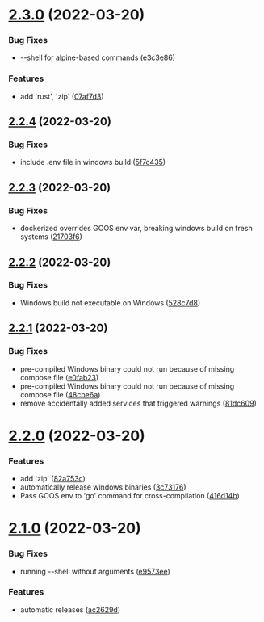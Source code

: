 # [2.3.0](https://github.com/datastack-net/dockerized/compare/v2.2.4...v2.3.0) (2022-03-20)


### Bug Fixes

* --shell for alpine-based commands ([e3c3e86](https://github.com/datastack-net/dockerized/commit/e3c3e86ecaf4e5d4533ef3a36b556eaf7de0fc1f))


### Features

* add 'rust', 'zip' ([07af7d3](https://github.com/datastack-net/dockerized/commit/07af7d3856473e686e262be467008089be83e7b6))

## [2.2.4](https://github.com/datastack-net/dockerized/compare/v2.2.3...v2.2.4) (2022-03-20)


### Bug Fixes

* include .env file in windows build ([5f7c435](https://github.com/datastack-net/dockerized/commit/5f7c435ce2ed455e28ae983cef4db485a3346299))

## [2.2.3](https://github.com/datastack-net/dockerized/compare/v2.2.2...v2.2.3) (2022-03-20)


### Bug Fixes

* dockerized overrides GOOS env var, breaking windows build on fresh systems ([21703f6](https://github.com/datastack-net/dockerized/commit/21703f60f2ffe96131f1022884bfa58c59981c33))

## [2.2.2](https://github.com/datastack-net/dockerized/compare/v2.2.1...v2.2.2) (2022-03-20)


### Bug Fixes

* Windows build not executable on Windows ([528c7d8](https://github.com/datastack-net/dockerized/commit/528c7d83980bb88337245a2ff1dd684c9c3f7366))

## [2.2.1](https://github.com/datastack-net/dockerized/compare/v2.2.0...v2.2.1) (2022-03-20)


### Bug Fixes

* pre-compiled Windows binary could not run because of missing compose file ([e0fab23](https://github.com/datastack-net/dockerized/commit/e0fab23fe3c9d8f8baccd948bc172c88e15f3482))
* pre-compiled Windows binary could not run because of missing compose file ([48cbe6a](https://github.com/datastack-net/dockerized/commit/48cbe6a442b501078f0d1227344f86edb145aca3))
* remove accidentally added services that triggered warnings ([81dc609](https://github.com/datastack-net/dockerized/commit/81dc609d3f478994542470f42744ee0ee0eac655))

# [2.2.0](https://github.com/datastack-net/dockerized/compare/v2.1.0...v2.2.0) (2022-03-20)


### Features

* add 'zip' ([82a753c](https://github.com/datastack-net/dockerized/commit/82a753cee8470bffe2c98707b3bb8f70240a5b39))
* automatically release windows binaries ([3c73176](https://github.com/datastack-net/dockerized/commit/3c73176840d9127c0d9d96e316040964dd6d7ad2))
* Pass GOOS env to 'go' command for cross-compilation ([416d14b](https://github.com/datastack-net/dockerized/commit/416d14b6baf8e57d3c80186738a8a74c5262cca5))

# [2.1.0](https://github.com/datastack-net/dockerized/compare/v2.0.0...v2.1.0) (2022-03-20)


### Bug Fixes

* running --shell without arguments ([e9573ee](https://github.com/datastack-net/dockerized/commit/e9573eedc4ce20fb1da8c40f1969f0b81ad7b2ca))


### Features

* automatic releases ([ac2629d](https://github.com/datastack-net/dockerized/commit/ac2629da96a7197fdddc79320d75d7db120bae2e))
